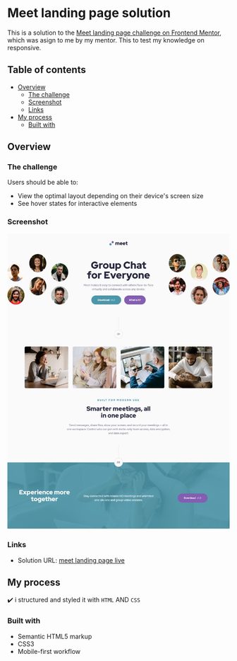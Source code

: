 # Meet landing page solution

This is a solution to the [Meet landing page challenge on Frontend Mentor](https://www.frontendmentor.io/challenges/meet-landing-page-rbTDS6OUR),
which was asign to me by my mentor. This to test my knowledge on responsive. 

## Table of contents

- [Overview](#overview)
  - [The challenge](#the-challenge)
  - [Screenshot](#screenshot)
  - [Links](#links)
- [My process](#my-process)
  - [Built with](#built-with)


## Overview

### The challenge

Users should be able to:

- View the optimal layout depending on their device's screen size
- See hover states for interactive elements

### Screenshot

![](./screenshot-desktop.png)

### Links

- Solution URL: [meet landing page live](https://adeolaking.github.io/meet-landing-page/)
<!-- - Live Site URL: [Add live site URL here](https://adeolaking.github.io/meet-landing-page/) -->

## My process

  :heavy_check_mark: i structured and styled it with `HTML` AND `CSS`

### Built with

- Semantic HTML5 markup
- CSS3
- Mobile-first workflow


